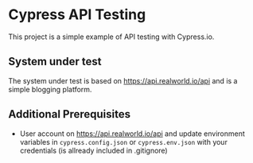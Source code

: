 # Cypress API Testing
This project is a simple example of API testing with Cypress.io.

## System under test
The system under test is based on https://api.realworld.io/api and is a simple blogging platform.

## Additional Prerequisites
- User account on https://api.realworld.io/api and update environment variables in `cypress.config.json` or `cypress.env.json` with your credentials (is allready included in .gitignore)


